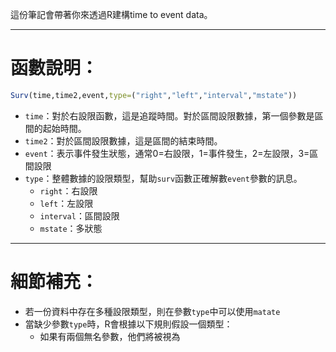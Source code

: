 這份筆記會帶著你來透過R建構time to event data。
- - -
# 函數說明：
``` r
Surv(time,time2,event,type=("right","left","interval","mstate"))
```
- `time`：對於右設限函數，這是追蹤時間。對於區間設限數據，第一個參數是區間的起始時間。
- `time2`：對於區間設限數據，這是區間的結束時間。
- `event`：表示事件發生狀態，通常0=右設限，1=事件發生，2=左設限，3=區間設限
- `type`：整體數據的設限類型，幫助`surv`函數正確解數`event`參數的訊息。
	- `right`：右設限
	- `left`：左設限
	- `interval`：區間設限
	- `mstate`：多狀態
- - -
# 細節補充：
- 若一份資料中存在多種設限類型，則在參數`type`中可以使用`matate`
- 當缺少參數`type`時，R會根據以下規則假設一個類型：
	- 如果有兩個無名參數，他們將被視為